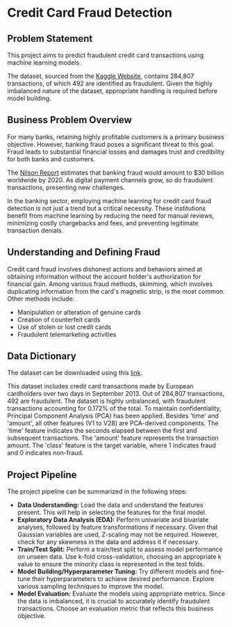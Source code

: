 # Credit Card Fraud Detection 

## Problem Statement 

This project aims to predict fraudulent credit card transactions using machine learning models.

The dataset, sourced from the [Kaggle Website](https://www.kaggle.com/mlg-ulb/creditcardfraud), contains 284,807 transactions, of which 492 are identified as fraudulent. Given the highly imbalanced nature of the dataset, appropriate handling is required before model building.

## Business Problem Overview

For many banks, retaining highly profitable customers is a primary business objective. However, banking fraud poses a significant threat to this goal. Fraud leads to substantial financial losses and damages trust and credibility for both banks and customers.

The [Nilson Report](https://nilsonreport.com/upload/content_promo/The_Nilson_Report_Issue_1164.pdf) estimates that banking fraud would amount to $30 billion worldwide by 2020. As digital payment channels grow, so do fraudulent transactions, presenting new challenges.

In the banking sector, employing machine learning for credit card fraud detection is not just a trend but a critical necessity. These institutions benefit from machine learning by reducing the need for manual reviews, minimizing costly chargebacks and fees, and preventing legitimate transaction denials.

## Understanding and Defining Fraud

Credit card fraud involves dishonest actions and behaviors aimed at obtaining information without the account holder's authorization for financial gain. Among various fraud methods, skimming, which involves duplicating information from the card's magnetic strip, is the most common. Other methods include:

- Manipulation or alteration of genuine cards
- Creation of counterfeit cards
- Use of stolen or lost credit cards
- Fraudulent telemarketing activities

## Data Dictionary

The dataset can be downloaded using this [link](https://www.kaggle.com/mlg-ulb/creditcardfraud).

This dataset includes credit card transactions made by European cardholders over two days in September 2013. Out of 284,807 transactions, 492 are fraudulent. The dataset is highly unbalanced, with fraudulent transactions accounting for 0.172% of the total. To maintain confidentiality, Principal Component Analysis (PCA) has been applied. Besides 'time' and 'amount', all other features (V1 to V28) are PCA-derived components. The 'time' feature indicates the seconds elapsed between the first and subsequent transactions. The 'amount' feature represents the transaction amount. The 'class' feature is the target variable, where 1 indicates fraud and 0 indicates non-fraud.

## Project Pipeline

The project pipeline can be summarized in the following steps:

- **Data Understanding:** Load the data and understand the features present. This will help in selecting the features for the final model.
- **Exploratory Data Analysis (EDA):** Perform univariate and bivariate analyses, followed by feature transformations if necessary. Given that Gaussian variables are used, Z-scaling may not be required. However, check for any skewness in the data and address it if necessary.
- **Train/Test Split:** Perform a train/test split to assess model performance on unseen data. Use k-fold cross-validation, choosing an appropriate k value to ensure the minority class is represented in the test folds.
- **Model Building/Hyperparameter Tuning:** Try different models and fine-tune their hyperparameters to achieve desired performance. Explore various sampling techniques to improve the model.
- **Model Evaluation:** Evaluate the models using appropriate metrics. Since the data is imbalanced, it is crucial to accurately identify fraudulent transactions. Choose an evaluation metric that reflects this business objective.
